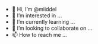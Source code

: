 - 👋 Hi, I’m @miiddel
- 👀 I’m interested in ...
- 🌱 I’m currently learning ...
- 💞️ I’m looking to collaborate on ...
- 📫 How to reach me ...

<!---
miiddel/miiddel is a ✨ special ✨ repository because its `README.md` (this file) appears on your GitHub profile.
You can click the Preview link to take a look at your changes.
--->

